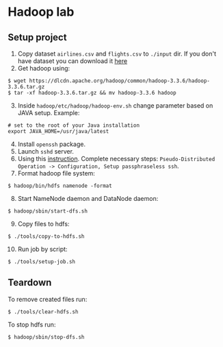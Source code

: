 # Hadoop lab

## Setup project

1. Copy dataset `airlines.csv` and `flights.csv` to `./input` dir. If you don't have dataset you can download it [here](https://www.kaggle.com/datasets/usdot/flight-delays/download?datasetVersionNumber=1)
2. Get hadoop using:
```
$ wget https://dlcdn.apache.org/hadoop/common/hadoop-3.3.6/hadoop-3.3.6.tar.gz
$ tar -xf hadoop-3.3.6.tar.gz && mv hadoop-3.3.6 hadoop
``` 
3. Inside `hadoop/etc/hadoop/hadoop-env.sh` change parameter based on JAVA setup. Example:
```
# set to the root of your Java installation
export JAVA_HOME=/usr/java/latest
```
4. Install `openssh` package.
5. Launch `sshd` server.
6. Using this [instruction](https://hadoop.apache.org/docs/stable/hadoop-project-dist/hadoop-common/SingleCluster.html). 
Complete necessary steps: `Pseudo-Distributed Operation -> Configuration, Setup passphraseless ssh`.
7. Format hadoop file system: 
```
$ hadoop/bin/hdfs namenode -format
```
8. Start NameNode daemon and DataNode daemon:
```
$ hadoop/sbin/start-dfs.sh
```
9. Copy files to hdfs:
```
$ ./tools/copy-to-hdfs.sh
```
10. Run job by script:
```
$ ./tools/setup-job.sh
```

## Teardown
To remove created files run:
```
$ ./tools/clear-hdfs.sh
```
To stop hdfs run:
```
$ hadoop/sbin/stop-dfs.sh
```